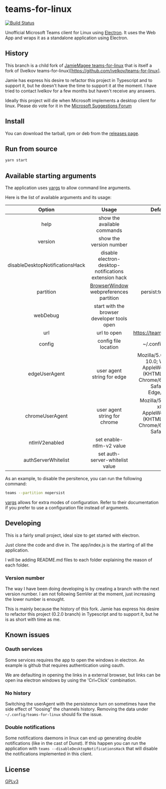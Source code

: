 # teams-for-linux

[![Build Status](https://travis-ci.org/IsmaelMartinez/teams-for-linux.svg?branch=master)](https://travis-ci.org/IsmaelMartinez/teams-for-linux)

Unofficial Microsoft Teams client for Linux using [Electron](https://electronjs.org/).
It uses the Web App and wraps it as a standalone application using Electron.

## History
This branch is a child fork of [JamieMagee teams-for-linux](https://github.com/JamieMagee/teams-for-linux) that is itself a fork of (Ivelkov teams-for-linux)[https://github.com/ivelkov/teams-for-linux]. 

Jamie has express his desire to refactor this project in Typescript and to support it, but he doesn't have the time to support it at the moment. I have tried to contact Ivelkov for a few months but haven't receive any answers. 

Ideally this project will die when Microsoft implements a desktop client for linux. Please do vote for it in the [Microsoft Suggestions Forum](https://microsoftteams.uservoice.com/forums/555103-public/suggestions/16911565-linux-client)

## Install
You can download the tarball, rpm or deb from the [releases page](https://github.com/IsmaelMartinez/teams-for-linux/releases).

## Run from source
```bash
yarn start
```

## Available starting arguments
The application uses [yargs](https://www.npmjs.com/package/yargs) to allow command line arguments.

Here is the list of available arguments and its usage:

| Option | Usage | Default Value |
|:-:|:-:|:-:|
| help  | show the available commands | false |
| version | show the version number | false |
| disableDesktopNotificationsHack | disable electron-desktop-notifications extension hack | false |
| partition | [BrowserWindow](https://electronjs.org/docs/api/browser-window) webpreferences partition | persist:teams-4-linux |
| webDebug | start with the browser developer tools open  |  false |
| url | url to open | https://teams.microsoft.com/ |
| config | config file location | ~/.config/teams.json |
| edgeUserAgent | user agent string for edge | Mozilla/5.0 (Windows NT 10.0; Win64; x64) AppleWebKit/537.36 (KHTML, like Gecko) Chrome/69.0.3497.100 Safari/537.36 Edge/42.17134 |
| chromeUserAgent | user agent string for chrome | Mozilla/5.0 (X11; Linux x86_64) AppleWebKit/537.36 (KHTML, like Gecko) Chrome/69.0.3497.100 Safari/537.36 |
| ntlmV2enabled | set enable-ntlm-v2 value | true |
| authServerWhitelist | set auth-server-whitelist value | * |

As an example, to disable the persitence, you can run the following command:
```bash
teams --partition nopersist
```

[yargs](https://www.npmjs.com/package/yargs) allows for extra modes of configuration. Refer to their documentation if you prefer to use a configuration file instead of arguments.

## Developing
This is a fairly small project, ideal size to get started with electron.

Just clone the code and dive in. The app/index.js is the starting of all the application. 

I will be adding README.md files to each folder explaining the reason of each folder.

### Version number
The way I have been doing developing is by creating a branch with the next version number. I am not following SemVer at the moment, just increasing the lower number is enought. 

This is mainly because the history of this fork. Jamie has express his desire to refactor this project (0.2.0 branch) in Typescript and to support it, but he is as short with time as me.

## Known issues

### Oauth services
Some services requires the app to open the windows in electron. An example is github that requires authentication using oauth. 

We are defaulting in opening the links in a external browser, but links can be open ina electron windows by using the 'Crl+Click' combination.

### No history
Switching the userAgent with the persistence turn on sometimes have the side effect of "loosing" the channels history. Removing the data under `~/.config/teams-for-linux` should fix the issue.

### Double notifications
Some notifications daemons in linux can end up generating double notifications (like in the cast of Dunst). If this happen you can run the application with `teams --disableDesktopNotificationsHack` that will disable the notifications implemented in this client.

## License

[GPLv3](LICENSE.md)